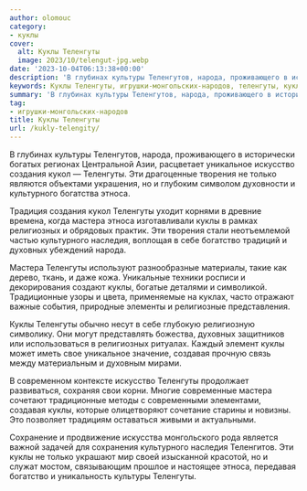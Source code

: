 ```yaml
---
author: olomouc
category:
- куклы
cover:
  alt: Куклы Теленгуты
  image: 2023/10/telengut-jpg.webp
date: '2023-10-04T06:13:38+00:00'
description: 'В глубинах культуры Теленгутов, народа, проживающего в исторически богатых регионах Центральной Азии, расцветает уникальное искусство создания кукол —...'
keywords: Куклы Теленгуты, игрушки-монгольских-народов, теленгуты, куклы, культурного, этноса, мастера, культуры, народа, уникальное, искусство, создания, кукол, творения, только, религиозных, наследия
summary: 'В глубинах культуры Теленгутов, народа, проживающего в исторически богатых регионах Центральной Азии, расцветает уникальное искусство создания кукол —...'
tag:
- игрушки-монгольских-народов
title: Куклы Теленгуты
url: /kukly-telengity/
---
```


В глубинах культуры Теленгутов, народа, проживающего в исторически богатых регионах Центральной Азии, расцветает уникальное искусство создания кукол — Теленгуты. Эти драгоценные творения не только являются объектами украшения, но и глубоким символом духовности и культурного богатства этноса.

Традиция создания кукол Теленгуты уходит корнями в древние времена, когда мастера этноса изготавливали куклы в рамках религиозных и обрядовых практик. Эти творения стали неотъемлемой частью культурного наследия, воплощая в себе богатство традиций и духовных убеждений народа.

Мастера Теленгуты используют разнообразные материалы, такие как дерево, ткань, и даже кожа. Уникальные техники росписи и декорирования создают куклы, богатые деталями и символикой. Традиционные узоры и цвета, применяемые на куклах, часто отражают важные события, природные элементы и религиозные представления.

Куклы Теленгуты обычно несут в себе глубокую религиозную символику. Они могут представлять божества, духовных защитников или использоваться в религиозных ритуалах. Каждый элемент куклы может иметь свое уникальное значение, создавая прочную связь между материальным и духовным мирами.

В современном контексте искусство Теленгуты продолжает развиваться, сохраняя свои корни. Многие современные мастера сочетают традиционные методы с современными элементами, создавая куклы, которые олицетворяют сочетание старины и новизны. Это позволяет традициям оставаться живыми и актуальными.

Сохранение и продвижение искусства монгольского рода является важной задачей для сохранения культурного наследия Теленгитов. Эти куклы не только украшают мир своей изысканной красотой, но и служат мостом, связывающим прошлое и настоящее этноса, передавая богатство и уникальность культуры Теленгуты.